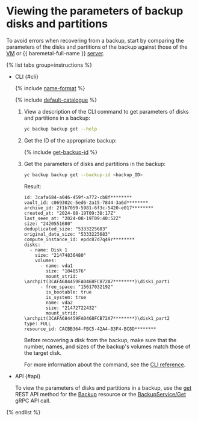 # Viewing the parameters of backup disks and partitions

To avoid errors when recovering from a backup, start by comparing the parameters of the disks and partitions of the backup against those of the [VM](../../../compute/concepts/vm.md) or {{ baremetal-full-name }} [server](../../../baremetal/concepts/servers.md).

{% list tabs group=instructions %}

- CLI {#cli}

  {% include [name-format](../../../_includes/cli-install.md) %}

  {% include [default-catalogue](../../../_includes/default-catalogue.md) %}

  1. View a description of the CLI command to get parameters of disks and partitions in a backup:

      ```bash
      yc backup backup get --help
      ```

  1. Get the ID of the appropriate backup:

      {% include [get-backup-id](../../../_includes/backup/operations/get-backup-id.md) %}

  1. Get the parameters of disks and partitions in the backup:

      ```bash
      yc backup backup get --backup-id <backup_ID>
      ```

      Result:

      ```text
      id: 3cafa684-a046-459f-a772-cb8f********
      vault_id: c069302c-5ed6-2a15-7844-3a6d********
      archive_id: 2f1b7059-5981-6f3c-5420-e017********
      created_at: "2024-08-19T09:38:17Z"
      last_seen_at: "2024-08-19T09:40:52Z"
      size: "2420551680"
      deduplicated_size: "5333225683"
      original_data_size: "5333225683"
      compute_instance_id: epdc87d7q49r********
      disks:
        - name: Disk 1
          size: "21474836480"
          volumes:
            - name: vda1
              size: "1048576"
              mount_strid: \archpit(3CAFA684459FA0468FCB72A7********)\disk1_part1
            - free_space: "15617032192"
              is_bootable: true
              is_system: true
              name: vda2
              size: "21472722432"
              mount_strid: \archpit(3CAFA684459FA0468FCB72A7********)\disk1_part2
      type: FULL
      resource_id: CACBB364-FBC5-42A4-83F4-BC8D********
      ```

      Before recovering a disk from the backup, make sure that the number, names, and sizes of the backup's volumes match those of the target disk.

      For more information about the command, see the [CLI reference](../../../cli/cli-ref/backup/cli-ref/backup/get.md).

- API {#api}

  To view the parameters of disks and partitions in a backup, use the [get](../../backup/api-ref/Backup/get.md) REST API method for the [Backup](../../backup/api-ref/Backup/index.md) resource or the [BackupService/Get](../../backup/api-ref/grpc/Backup/get.md) gRPC API call.

{% endlist %}